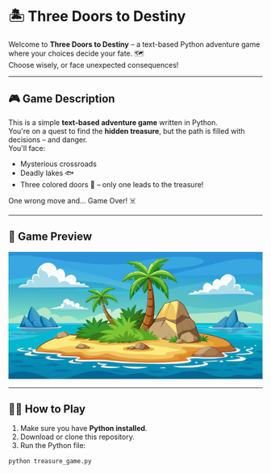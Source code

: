 # 🏝️ Three Doors to Destiny

Welcome to **Three Doors to Destiny** – a text-based Python adventure game where your choices decide your fate. 🗺️  
Choose wisely, or face unexpected consequences!

---

## 🎮 Game Description

This is a simple **text-based adventure game** written in Python.  
You're on a quest to find the **hidden treasure**, but the path is filled with decisions – and danger.  
You'll face:

- Mysterious crossroads
- Deadly lakes 🐟
- Three colored doors 🚪 – only one leads to the treasure!

One wrong move and… Game Over! ☠️

---

## 📸 Game Preview

![Game Preview](game_image.png)


---

## 🧑‍💻 How to Play

1. Make sure you have **Python installed**.
2. Download or clone this repository.
3. Run the Python file:

```bash
python treasure_game.py
